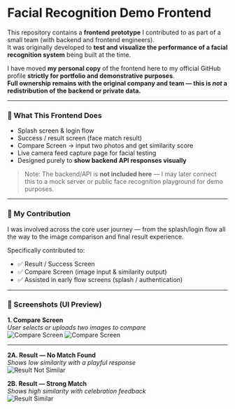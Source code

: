 # Facial Recognition Demo Frontend

This repository contains a **frontend prototype** I contributed to as part of a small team (with backend and frontend engineers).  
It was originally developed to **test and visualize the performance of a facial recognition system** being built at the time.

I have moved **my personal copy** of the frontend here to my official GitHub profile **strictly for portfolio and demonstrative purposes**.  
**Full ownership remains with the original company and team — this is *not* a redistribution of the backend or private data.**

---

### 🔧 What This Frontend Does

- Splash screen & login flow  
- Success / result screen (face match result)  
- Compare Screen → input two photos and get similarity score  
- Live camera feed capture page for facial testing  
- Designed purely to **show backend API responses visually**

> Note: The backend/API is **not included here** — I may later connect this to a mock server or public face recognition playground for demo purposes.

---

### 🧩 My Contribution

I was involved across the core user journey — from the splash/login flow all the way to the image comparison and final result experience.

Specifically contributed to:
- ✅ Result / Success Screen
- ✅ Compare Screen (image input & similarity output)
- ✅ Assisted in early flow screens (splash / authentication)

---

### 📸 Screenshots (UI Preview)

**1. Compare Screen**  
_User selects or uploads two images to compare_  
![Compare Screen](./screens/compare-screen-alike=true.png)
![Compare Screen](./screens/compare-screen-alike=false.jpg)


---

**2A. Result — No Match Found**  
_Shows low similarity with a playful response_  
![Result Not Similar](./screens/success-screen-alike=false.jpg)

**2B. Result — Strong Match**  
_Shows high similarity with celebration feedback_  
![Result Similar](./screens/success-screen-alike=true.png)


